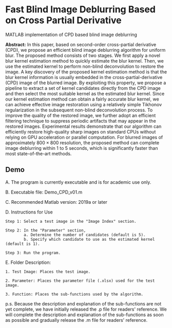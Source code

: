 # Fast Blind Image Deblurring Based on Cross Partial Derivative #
MATLAB implementation of CPD based blind image deblurring

**Abstract:** In this paper, based on second-order cross-partial derivative (CPD), we propose an efficient blind image deblurring algorithm for uniform blur. The proposed method consists of two stages. We first apply a novel blur kernel estimation method to quickly estimate the blur kernel. Then, we use the estimated kernel to perform non-blind deconvolution to restore the image. A key discovery of the proposed kernel estimation method is that the blur kernel information is usually embedded in the cross-partial-derivative (CPD) image of the blurred image. By exploiting this property, we propose a pipeline to extract a set of kernel candidates directly from the CPD image and then select the most suitable kernel as the estimated blur kernel. Since our kernel estimation method can obtain a fairly accurate blur kernel, we can achieve effective image restoration using a relatively simple Tikhonov regularization in the subsequent non-blind deconvolution process. To improve the quality of the restored image, we further adopt an efficient filtering technique to suppress periodic artifacts that may appear in the restored images. Experimental results demonstrate that our algorithm can efficiently restore high-quality sharp images on standard CPUs without relying on GPU acceleration or parallel computation. For blurred images of approximately $800\times800$ resolution, the proposed method can complete image deblurring within 1 to 5 seconds, which is significantly faster than most state-of-the-art methods.

## Demo ##

A. The program is currently executable and is for academic use only.

B. Executable file: Demo_CPD_v01.m

C. Recommended Matlab version: 2019a or later

D. Instructions for Use

    Step 1: Select a test image in the "Image Index" section.
    
    Step 2: In the "Parameter" section,
            a. Determine the number of candidates (default is 5).
            b. Specify which candidate to use as the estimated kernel (default is 1).

    Step 3: Run the program.

E. Folder Description:

    1. Test Image: Places the test image.
    
    2. Parameter: Places the parameter file (.xlsx) used for the test image.
    
    3. Function: Places the sub-functions used by the algorithm.

p.s. Because the description and explanation of the sub-functions are not yet complete, we have initially released the .p file for readers' reference. 
     We will complete the description and explanation of the sub-functions as soon as possible and gradually release the .m file for readers' reference.
